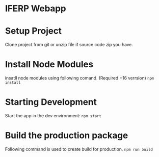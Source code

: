 # IFERP Webapp

# Setup Project

Clone project from git or unzip file if source code zip you have.

# Install Node Modules

insatll node modules using following comand. (Required +16 verrsion)
`npm install`

# Starting Development

Start the app in the dev environment:
`npm start`

# Build the production package

Following command is used to create build for production.
`npm run build`
